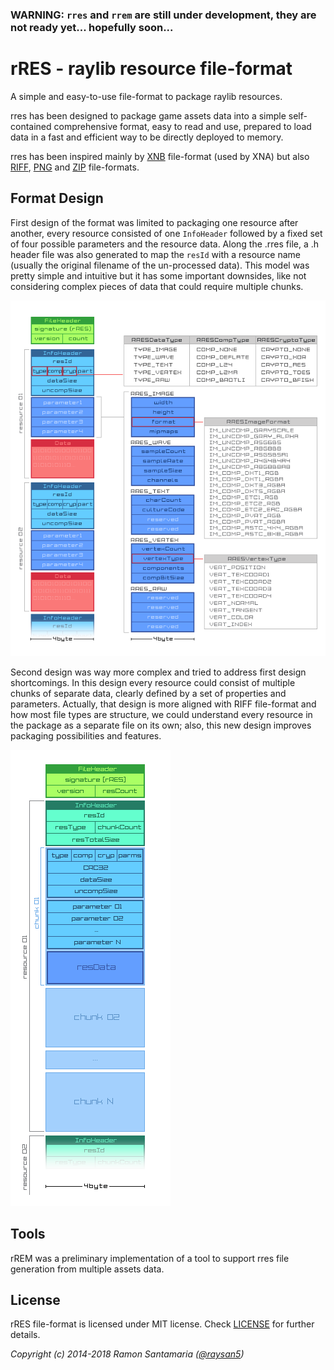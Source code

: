 ### WARNING: `rres` and `rrem` are still under development, they are not ready yet... hopefully soon...


# rRES - raylib resource file-format
A simple and easy-to-use file-format to package raylib resources.

rres has been designed to package game assets data into a simple self-contained comprehensive format, easy to read and use, prepared to load data in a fast and efficient way to be directly deployed to memory.

rres has been inspired mainly by [XNB](http://xbox.create.msdn.com/en-US/sample/xnb_format) file-format (used by XNA) but also [RIFF](https://en.wikipedia.org/wiki/Resource_Interchange_File_Format), [PNG](https://en.wikipedia.org/wiki/Portable_Network_Graphics) and [ZIP](https://en.wikipedia.org/wiki/Zip_(file_format)) file-formats.

## Format Design

First design of the format was limited to packaging one resource after another, every resource consisted of one `InfoHeader` followed by a fixed set of four possible parameters and the resource data. Along the .rres file, a .h header file was also generated to map the `resId` with a resource name (usually the original filename of the un-processed data). This model was pretty simple and intuitive but it has some important downsides, like not considering complex pieces of data that could require multiple chunks.

![rres first design](design/rres_file_format_REV0.png)

Second design was way more complex and tried to address first design shortcomings. In this design every resource could consist of multiple chunks of separate data, clearly defined by a set of properties and parameters. Actually, that design is more aligned with RIFF file-format and how most file types are structure, we could understand every resource in the package as a separate file on its own; also, this new design improves packaging possibilities and features.

![rres second design](design/rres_file_format_REV2.png)

## Tools

rREM was a preliminary implementation of a tool to support rres file generation from multiple assets data.

## License

rRES file-format is licensed under MIT license. Check [LICENSE](LICENSE) for further details.

*Copyright (c) 2014-2018 Ramon Santamaria ([@raysan5](https://twitter.com/raysan5))*
